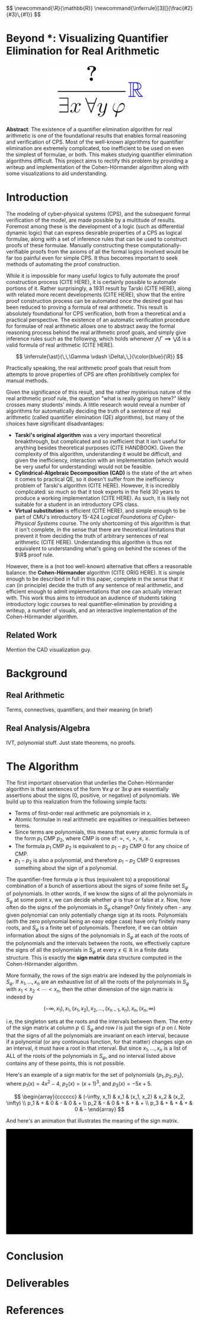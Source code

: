 <script src="https://polyfill.io/v3/polyfill.min.js?features=es6"></script>
<script id="MathJax-script" async src="https://cdn.jsdelivr.net/npm/mathjax@3/es5/tex-mml-chtml.js"></script>
<script>
window.MathJax = {
  loader: {load: ['[tex]/color']},
  tex: {
    packages: {'[+]': ['color']},
    inlineMath: [['$', '$'], ['\\(', '\\)']]
  }
};
</script>

<div>
$$
\newcommand{\R}{\mathbb{R}}
\newcommand{\inferrule}[3][]{\frac{#2}{#3}\,{#1}}
$$
</div>

# Beyond $\ast$: Visualizing Quantifier Elimination for Real Arithmetic

<p align="center">
<img src="../logo.png">
</p>

**Abstract**: The existence of a quantifier elimination algorithm for real arithmetic is one of the foundational results that enables formal reasoning and verification of CPS. Most of the well-known algorithms for quantifier elimination are extremely complicated, too inefficient to be used on even the simplest of formulae, or both. This makes studying quantifier elimination algorithms difficult. This project aims to rectify this problem by providing a writeup and implementation of the Cohen-Hörmander algorithm along with some visualizations to aid understanding.

# Introduction

The modeling of cyber-physical systems (CPS), and the subsequent formal verification of the model, are made possible by a multitude of results. Foremost
among these is the development of a logic (such as differential dynamic logic) that can express desirable properties of a CPS as logical formulae, along
with a set of inference rules that can be used to construct proofs of these formulae. Manually constructing these computationally-verifiable proofs from the axioms
of all the formal logics involved would be far too painful even for simple CPS. It thus becomes important to seek methods of automating the proof construction.

While it is impossible for many useful logics to fully automate the proof construction process (CITE HERE), it is certainly possible to automate portions
of it. Rather surprisingly, a 1931 result by Tarski (CITE HERE), along with related more recent developments (CITE HERE), show that the entire proof construction
process can be automated once the desired goal has been reduced to proving a formula of real arithmetic. This result is absolutely foundational for CPS verification, both
from a theoretical and a practical perspective. The existence of an automatic verification procedure for formulae of real arithmetic allows one to abstract away the formal reasoning
process behind the real arithmetic proof goals, and simply give inference rules such as the following, which holds whenever $\bigwedge \Gamma \implies \bigvee \Delta$ is a valid
formula of real arithmetic (CITE HERE).

$$
\inferrule{\ast}{\,\,\Gamma \vdash \Delta\,\,}{\color{blue}{\R}}
$$

Practically speaking, the real arithmetic proof goals that result from attempts to prove properties of CPS are often prohibitively complex for manual methods.

Given the significance of this result, and the rather mysterious nature of the real arithmetic proof rule, the question "what is really going on here?" likely crosses many students' minds.
A little research would reveal a number of algorithms for automatically deciding the truth of a sentence of real arithmetic (called quantifier elimination (QE) algorithms), but many of the choices have significant disadvantages:

- **Tarski's original algorithm** was a very important theoretical breakthrough, but complicated and so inefficient that it isn't useful for anything besides theoretical purposes (CITE HANDBOOK). Given the complexity of this algorithm, understanding it would be difficult, and given the inefficiency, interaction with an implementation (which would be very useful for understanding) would not be feasible.
- **Cylindrical-Algebraic Decomposition (CAD)** is the state of the art when it comes to practical QE, so it doesn't suffer from the inefficiency problem of Tarski's algorithm (CITE HERE). However, it is incredibly complicated: so much so that it took experts in the field 30 years to produce a working implementation (CITE HERE). As such, it is likely not suitable for a student in an introductory CPS class.
- **Virtual substitution** is efficient (CITE HERE), and simple enough to be part of CMU's introductory 15-424 _Logical Foundations of Cyber-Physical Systems_ course. The only shortcoming of this algorithm is that it isn't complete, in the sense that there are theoretical limitations that prevent it from deciding the truth of arbitrary sentences of real arithmetic (CITE HERE). Understanding this algorithm is thus not equivalent to understanding what's going on behind the scenes of the $\R$ proof rule.

However, there is a (not too well-known) alternative that offers a reasonable balance: the **Cohen-Hörmander** algorithm (CITE ORIG HERE). It is simple enough to be described in full in this paper, complete in the sense that it can (in principle) decide the truth of any sentence of real arithmetic, and efficient enough to admit implementations that one can actually interact with. This work thus aims to introduce an audience of students taking introductory logic courses to real quantifier-elimination by providing a writeup, a number of visuals, and an interactive implementation of the Cohen-Hörmander algorithm.

## Related Work

Mention the CAD visualization guy.

# Background

## Real Arithmetic

Terms, connectives, quantifiers, and their meaning (in brief)

## Real Analysis/Algebra

IVT, polynomial stuff. Just state theorems, no proofs.

# The Algorithm


The first important observation that underlies the Cohen-Hörmander algorithm is that sentences of the form $\forall x\, \varphi$ or $\exists x\, \varphi$ are essentially assertions about the signs ($0$, positive, or negative) of polynomials. We build up to this realization from the following simple facts:
- Terms of first-order real arithmetic are polynomials in $x$.
- Atomic formulae in real arithmetic are equalities or inequalities between terms.
- Since terms are polynomials, this means that every atomic formula is of the form $p_1 \textsf{ CMP } p_2$, where $\textsf{CMP}$ is one of: $=$, $<$, $>$, $\leq$, $\geq$.
- The formula $p_1 \textsf{ CMP } p_2$ is equivalent to $p_1 - p_2 \textsf{ CMP } 0$ for any choice of $\textsf{CMP}$.
- $p_1 - p_2$ is also a polynomial, and therefore $p_1 - p_2 \textsf{ CMP } 0$ expresses something about the sign of a polynomial.

The quantifier-free formula $\varphi$ is thus (equivalent to) a propositional combination of a bunch of assertions about the signs of some finite set $S_\varphi$ of polynomials. In other words, if we know the signs of all the polynomials in $S_\varphi$ at some point $x$, we can decide whether $\varphi$ is true or false at $x$. Now, how often do the signs of the polynomials in $S_\varphi$ change? Only finitely often - any given polynomial can only potentially change sign at its roots. Polynomials (with the zero polynomial being an easy edge case) have only finitely many roots, and $S_\varphi$ is a finite set of polynomials. Therefore, if we can obtain information about the signs of the polynomials in $S_\varphi$ at each of the roots of the polynomials and the intervals between the roots, we effectively capture the signs of all the polynomials in $S_\varphi$ at every $x \in \mathbb{R}$ in a finite data structure. This is exactly the **sign matrix** data structure computed in the Cohen-Hörmander algorithm.

More formally, the rows of the sign matrix are indexed by the polynomials in $S_\varphi$. If $x_1, \dots, x_n$ are an exhaustive list of all the roots of the polynomials in $S_\varphi$ with $x_1 < x_2 < \cdots < x_n$, then the other dimension of the sign matrix is indexed by 

$$(-\infty, x_1), x_1, (x_1, x_2), x_2, \dots, (x_{n - 1}, x_n), x_n, (x_n, \infty)$$

i.e, the singleton sets at the roots and the intervals between them. The entry of the sign matrix at column $p \in S_\varphi$
and row $I$ is just the sign of $p$ on $I$. Note that the signs of all the polynomials are invariant on each interval, because
if a polynomial (or any continuous function, for that matter) changes sign on an interval, it must have a root in that interval.
But since $x_1, \dots, x_n$ is a list of ALL of the roots of the polynomials in $S_\varphi$, and no interval listed above
contains any of these points, this is not possible.

Here's an example of a sign matrix for the set of polynomials $\{p_1, p_2, p_3\}$,
where $p_1(x) = 4x^2 - 4$, $p_2(x) = (x + 1)^3$, and $p_3(x) = -5x + 5$.

$$
\begin{array}{cccccc}
    & (-\infty, x_1) & x_1 & (x_1, x_2) & x_2 & (x_2, \infty) \\
p_1 & + & 0 & - & 0 & + \\
p_2 & - & 0 & + & + & + \\
p_3 & + & + & + & 0 & -
\end{array}
$$

And here's an animation that illustrates the meaning of the sign matrix.

<p align="center">
<img src="../animation/signmat_meaning.gif">
</p>

# Conclusion

# Deliverables

# References